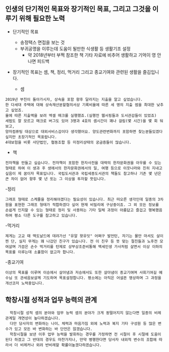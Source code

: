 ## 인생의 단기적인 목표와 장기적인 목표, 그리고 그것을 이루기 위해 필요한 노력
- 단기적인 목표
  * 송정택스 면접을 보는 것
  - 부귀공명을 이루는데 도움이 될만한 식생활 등 생활기조 설정
    - 약 2018년부터 부쩍 참조한 책 기타 자료에 비추어 생활하고 기억이 영 안나면 피드백
- 장기적인 목표는 셈, 책, 정리, 먹거리 그리고 종교기여와 관련된 생활을 즐김입니다.

  - 셈
```
2019년 부친이 돌아가시자, 상속을 포함 향후 달라지는 지출을 알고 싶었습니다.
한 다세대 주택에 대해 상속재산분할협의서상 기록비율에 따른 세 명의 지출 썸을 최대한 낮추고 싶었죠.
율에 따른 지출액을 보려 엑셀 매크롤 실행했죠.(실행전 웹서핑들과 도서관감들이 있었죠)
세법도 잘 모르고 매크로 버그도 있어 3명과 4호의 셈시간이 꽤나 걸림(몇 시간)을 몇 회 둬보고,
양자컴퓨팅 대상으로 대외서비스감이다 생각했어요. 양도관련변화까지 포함하면 찾는분들있겠다싶지만 초장기적인 목표랍니다.
4대보험을 비롯 사단법인, 협동조합 등 미정리상태의 궁금증들이 많습니다.
```
  - 책
```
전자책을 만들고 싶습니다. 전자책이 포함한 한자사전을 대략의 한자문화권을 아우를 수 있는 형태로 하여 이 생과 후 생에서의 한자문화권에서의 일, 여행 등으로 이웃나라와 친히 지내고 싶음이 제 꿈이자 목표입니다. 국립도서관과 국립세종도서관의 책들도 참고하나 기존 몇 년은 큰 차이 없어 향후 몇 년 또는 그 이상을 투자할 뜻입니다.
```

  -정리
```
그래프 형태로 스케쥴을 정리해야겠다는 필요성이 있습니다. 최근 떠오른 생각인데 일종의 3차원을 표현한 그래프 형태가 적합하겠다 싶어 현재 비밀리에 구상중이죠. 그 외 모든 정보를 손쉽게 인지할 수 있는 형태로 정리 및 사용하는 기타 일체 과정이 아름답고 즐겁고 행복했음하여 평소 다른 도구를 참고하고 있습니다. 
```

  -먹거리
```
제게는 고교 때 맥도날드에 데려가선 "유알 왓유잇" 어쩌구 발언턴, 자기는 물만 마셔도 살이 찐 단, 실지 무게는 꽤 나갔던 친구가 있습니다. 전 이 친우 등 뜻 맞는 절친들과 노후전 모여살며 가끔은 손수 먹거리를 턴제로 상부상조준비통해 백세인생 가사처럼 살면서 이상 이하의 목표를 이루는데 소홀함이 없고자 합니다.
```

  -종교기여
```
이상의 목표를 이루며 이승에서 살아냄과 저승에서도 또한 살아냄이 종교기여며 사회기여길 예수님 또 관세음보살께 기도하며 목표설정합니다. 평소에는 아직은 어설픈 명상하며 그 과정을 개선코저 노력중입니다.
```

## 학창시절 성적과 업무 능력의 관계
```
  학창시절 성적 셈의 분야와 업무 능력 셈의 분야가 크게 동떨어지지 않는다면 일종의 비례관계일 개연성이 높다하겠습니다.
  다만 당사자의 변화하는 나이、체력과 마음가짐 외에 노력과 복지 기타 구성원 등 많은 변수가 있고 모든 바 변화하는 바 단언은 않겠습니다.
  학창시절을 보낸 이후 업무 능력을 발휘하는 경우를 가정하면 전 시절이 후 시절에 도움이 된다 하겠고 그 반대의 경우도 마찬가지나, 만약 병행한다면 당사자 내외적 변수의 조합에 따라서 더 비례커나 외려 반비례할 확률이높겠다하겠습니다.
```
